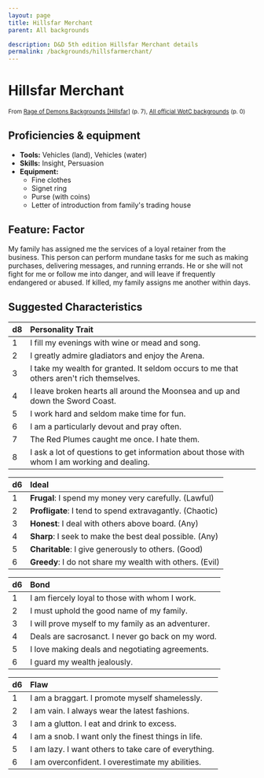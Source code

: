 ```yaml
---
layout: page
title: Hillsfar Merchant
parent: All backgrounds

description: D&D 5th edition Hillsfar Merchant details
permalink: /backgrounds/hillsfarmerchant/
---
```

# Hillsfar Merchant

<small>From <a target="_blank" href="https://dndadventurersleague.org/wp-content/uploads/2015/07/Hillsfar-Regional-Character-Options.pdf">Rage of Demons Backgrounds [Hillsfar]</a> (p. 7), <a target="_blank" href="https://flapkan.com/faq#What-is-the-source-All-official-WotC-backgrounds-and-how-does-it-work">All official WotC backgrounds</a> (p. 0)</small>


## Proficiencies & equipment

- **Tools:** Vehicles (land), Vehicles (water)
- **Skills:** Insight, Persuasion
- **Equipment:** 
  - Fine clothes
  - Signet ring
  - Purse (with coins)
  - Letter of introduction from family's trading house

## Feature: Factor


My family has assigned me the services of a loyal retainer from the business. This person can perform mundane tasks for me such as making purchases, delivering messages, and running errands. He or she will not fight for me or follow me into danger, and will leave if frequently endangered or abused. If killed, my family assigns me another within days.

## Suggested Characteristics


| d8 | Personality Trait |
|:----------------------------|:------------------|
| 1 | I fill my evenings with wine or mead and song. |
| 2 | I greatly admire gladiators and enjoy the Arena. |
| 3 | I take my wealth for granted. It seldom occurs to me that others aren't rich themselves. |
| 4 | I leave broken hearts all around the Moonsea and up and down the Sword Coast. |
| 5 | I work hard and seldom make time for fun. |
| 6 | I am a particularly devout and pray often. |
| 7 | The Red Plumes caught me once. I hate them. |
| 8 | I ask a lot of questions to get information about those with whom I am working and dealing. |

| d6 | Ideal |
|:----------------------------|:------|
| 1 | **Frugal**: I spend my money very carefully. (Lawful) |
| 2 | **Profligate**: I tend to spend extravagantly. (Chaotic) |
| 3 | **Honest**: I deal with others above board. (Any) |
| 4 | **Sharp**: I seek to make the best deal possible. (Any) |
| 5 | **Charitable**: I give generously to others. (Good) |
| 6 | **Greedy**: I do not share my wealth with others. (Evil) |

| d6 | Bond |
|:----------------------------|:------------------|
| 1 | I am fiercely loyal to those with whom I work. |
| 2 | I must uphold the good name of my family. |
| 3 | I will prove myself to my family as an adventurer. |
| 4 | Deals are sacrosanct. I never go back on my word. |
| 5 | I love making deals and negotiating agreements. |
| 6 | I guard my wealth jealously. |

| d6 | Flaw |
|:----------------------------|:------------------|
| 1 | I am a braggart. I promote myself shamelessly. |
| 2 | I am vain. I always wear the latest fashions. |
| 3 | I am a glutton. I eat and drink to excess. |
| 4 | I am a snob. I want only the finest things in life. |
| 5 | I am lazy. I want others to take care of everything. |
| 6 | I am overconfident. I overestimate my abilities. |